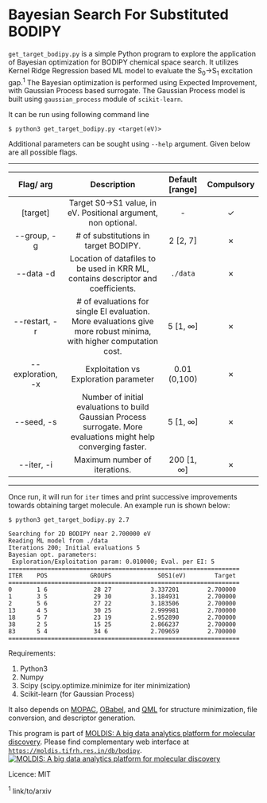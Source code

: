Bayesian Search For Substituted BODIPY
======================================

`get_target_bodipy.py` is a simple Python program to explore the application of Bayesian optimization for BODIPY chemical space search.
It utilizes Kernel Ridge Regression based ML model to evaluate the S<sub>0</sub>&#8594;S<sub>1</sub> excitation gap.<sup>1</sup>
The Bayesian optimization is performed using Expected Improvement, with Gaussian Process based surrogate. The Gaussian Process model is built using `gaussian_process` module of `scikit-learn`. 

It can be run using following command line
```
$ python3 get_target_bodipy.py <target(eV)>
```

Additional parameters can be sought using `--help` argument. Given below are all possible flags.

---
| Flag/ arg | Description | Default [range] | Compulsory |
|:----:|:-----------:|:-------:|:----------:|
|[target]| Target S0->S1 value, in eV. Positional argument, non optional.| - | &#10003; |
| --group, -g | # of substitutions in target BODIPY. | 2 [2, 7]|&#x2717;|
|  --data -d | Location of datafiles to be used in KRR ML, contains descriptor and coefficients.| `./data`|&#x2717;|
|  --restart, -r | # of evaluations for single EI evaluation. More evaluations give more robust minima, with higher computation cost. | 5 [1, &#8734;] | &#x2717;|
| --exploration, -x | Exploitation vs Exploration parameter | 0.01 (0,100)| &#x2717;|
| --seed, -s | Number of initial evaluations to build Gaussian Process surrogate. More evaluations might help converging faster. | 5 [1, &#8734;] | &#x2717;|
| --iter, -i | Maximum number of iterations. | 200 [1, &#8734;] | &#x2717;|
---

Once run, it will run for `iter` times and print successive improvements towards obtaining target molecule. An example run is shown below:
```
$ python3 get_target_bodipy.py 2.7

Searching for 2D BODIPY near 2.700000 eV
Reading ML model from ./data
Iterations 200; Initial evaluations 5
Bayesian opt. parameters:
 Exploration/Exploitation param: 0.010000; Eval. per EI: 5
=================================================================
ITER    POS            GROUPS             S0S1(eV)        Target
=================================================================
0       1 6             28 27           3.337201        2.700000
1       3 5             29 30           3.184931        2.700000
2       5 6             27 22           3.183506        2.700000
13      4 5             30 25           2.999981        2.700000
18      5 7             23 19           2.952890        2.700000
38      2 5             15 25           2.866237        2.700000
83      5 4             34 6            2.709659        2.700000
=================================================================
```

Requirements:
1. Python3
2. Numpy
3. Scipy (scipy.optimize.minimize for iter minimization)
4. Scikit-learn (for Gaussian Process)

It also depends on [MOPAC](http://openmopac.net/), [OBabel](http://openbabel.org/wiki/Main_Page), and [QML](https://www.qmlcode.org/) for structure minimization, file conversion,  and descriptor generation.

This program is part of [MOLDIS: A big data analytics platform for molecular discovery](https://moldis.tifrh.res.in/). Please find complementary web interface at [`https://moldis.tifrh.res.in/db/bodipy`](https://moldis.tifrh.res.in/db/bodipy).
[![MOLDIS: A big data analytics platform for molecular discovery](https://moldis.tifrh.res.in/Images/MolDis.png)](https://moldis.tifrh.res.in/)

Licence: MIT

<sup>1</sup> link/to/arxiv
